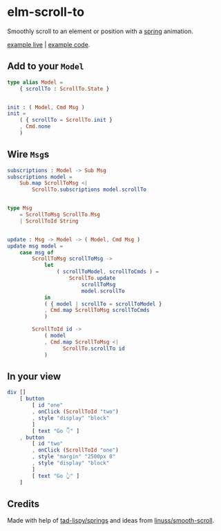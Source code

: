 # elm-scroll-to

Smoothly scroll to an element or position with a [spring](https://en.wikipedia.org/wiki/Hooke's_law) animation.

[example live](https://rl-king.github.io/elm-scroll-to-example/) |
[example code](https://github.com/rl-king/elm-scroll-to/tree/master/example).

## Add to your `Model`

```elm
type alias Model =
    { scrollTo : ScrollTo.State }


init : ( Model, Cmd Msg )
init =
    ( { scrollTo = ScrollTo.init }
    , Cmd.none
    )

```

## Wire `Msg`s

```elm
subscriptions : Model -> Sub Msg
subscriptions model =
    Sub.map ScrollToMsg <|
        ScrollTo.subscriptions model.scrollTo


type Msg
    = ScrollToMsg ScrollTo.Msg
    | ScrollToId String


update : Msg -> Model -> ( Model, Cmd Msg )
update msg model =
    case msg of
        ScrollToMsg scrollToMsg ->
            let
                ( scrollToModel, scrollToCmds ) =
                    ScrollTo.update
                        scrollToMsg
                        model.scrollTo
            in
            ( { model | scrollTo = scrollToModel }
            , Cmd.map ScrollToMsg scrollToCmds
            )

        ScrollToId id ->
            ( model
            , Cmd.map ScrollToMsg <|
                  ScrollTo.scrollTo id
            )
```

## In your view
```elm
div []
    [ button
        [ id "one"
        , onClick (ScrollToId "two")
        , style "display" "block"
        ]
        [ text "Go 👇" ]
    , button
        [ id "two"
        , onClick (ScrollToId "one")
        , style "margin" "2500px 0"
        , style "display" "block"
        ]
        [ text "Go 👆" ]
    ]
```

## Credits

Made with help of [tad-lispy/springs](https://package.elm-lang.org/packages/tad-lispy/springs/latest/)
and ideas from [linuss/smooth-scroll](https://package.elm-lang.org/packages/linuss/smooth-scroll/latest/).

